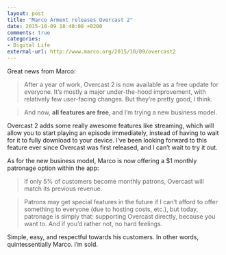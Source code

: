 ```yaml
---
layout: post
title: "Marco Arment releases Overcast 2"
date: 2015-10-09 18:40:08 +0200
comments: true
categories: 
- Digital Life
external-url: http://www.marco.org/2015/10/09/overcast2
---
```


Great news from Marco:

> After a year of work, Overcast 2 is now available as a free update for everyone. It’s mostly a major under-the-hood improvement, with relatively few user-facing changes. But they’re pretty good, I think.

> And now, **all features are free**, and I’m trying a new business model.

Overcast 2 adds some really awesome features like streaming, which will allow you to start playing an episode immediately, instead of having to wait for it to fully download to your device. I’ve been looking forward to this feature ever since Overcast was first released, and I can’t wait to try it out.

As for the new business model, Marco is now offering a $1 monthly patronage option within the app:

> If only 5% of customers become monthly patrons, Overcast will match its previous revenue.

> Patrons may get special features in the future if I can’t afford to offer something to everyone (due to hosting costs, etc.), but today, patronage is simply that: supporting Overcast directly, because you want to. And if you’d rather not, no hard feelings.

Simple, easy, and respectful towards his customers. In other words, quintessentially Marco. I’m sold.